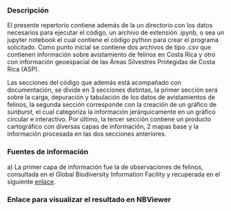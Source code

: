 ### Descripción

El presente repertorio contiene además de la un directorio con los datos necesarios para ejecutar el código, un archivo de extensión .ipynb, o sea un jupyter notebook el cual contiene el código python para crear el programa solicitado. Como punto inicial se contiene dos archivos de tipo .csv que contienen información sobre avistamiento de felinos en Costa Rica y otro con información geoespacial de las Áreas Silvestres Protegidas de Costa Rica (ASP).

Las secciones del código que además está acompañado con documentación, se divide en 3 secciones distintas, la primer sección será sobre la carga, depuración y tabulación de los datos de avistamientos de felinos, la segunda sección corresponde con la creación de un gráfico de *sunburst*, el cual categoriza la información jerárquicamente en un gráfico circular e interactivo. Por último, la tercer sección contiene un producto cartográfico con diversas capas de información, 2 mapas base y la información procesada en las dos secciones anteriores.

### Fuentes de información

a) La primer capa de información fue la de observaciones de felinos, consultada en el Global Biodiversity Information Facility y recuperada en el siguiente [enlace](https://www.gbif.org/occurrence/download/0141580-220831081235567).

### Enlace para visualizar el resultado en NBViewer


